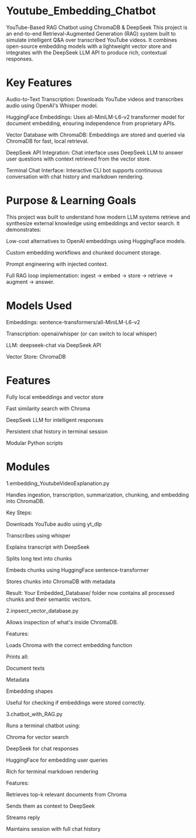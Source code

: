 # Youtube_Embedding_Chatbot

YouTube-Based RAG Chatbot using ChromaDB &amp; DeepSeek This project is an end-to-end Retrieval-Augmented Generation (RAG) system built to simulate intelligent Q&amp;A over transcribed YouTube videos. It combines open-source embedding models with a lightweight vector store and integrates with the DeepSeek LLM API to produce rich, contextual responses.

# Key Features

Audio-to-Text Transcription: Downloads YouTube videos and transcribes audio using OpenAI's Whisper model.

HuggingFace Embeddings: Uses all-MiniLM-L6-v2 transformer model for document embedding, ensuring independence from proprietary APIs.

Vector Database with ChromaDB: Embeddings are stored and queried via ChromaDB for fast, local retrieval.

DeepSeek API Integration: Chat interface uses DeepSeek LLM to answer user questions with context retrieved from the vector store.

Terminal Chat Interface: Interactive CLI bot supports continuous conversation with chat history and markdown rendering.

# Purpose & Learning Goals

This project was built to understand how modern LLM systems retrieve and synthesize external knowledge using embeddings and vector search. It demonstrates:

Low-cost alternatives to OpenAI embeddings using HuggingFace models.

Custom embedding workflows and chunked document storage.

Prompt engineering with injected context.

Full RAG loop implementation: ingest → embed → store → retrieve → augment → answer.

# Models Used

Embeddings: sentence-transformers/all-MiniLM-L6-v2

Transcription: openai/whisper (or can switch to local whisper)

LLM: deepseek-chat via DeepSeek API

Vector Store: ChromaDB

# Features

Fully local embeddings and vector store

Fast similarity search with Chroma

DeepSeek LLM for intelligent responses

Persistent chat history in terminal session

Modular Python scripts

# Modules

1.embedding_YoutubeVideoExplanation.py

Handles ingestion, transcription, summarization, chunking, and embedding into ChromaDB.

Key Steps:

Downloads YouTube audio using yt_dlp

Transcribes using whisper

Explains transcript with DeepSeek

Splits long text into chunks

Embeds chunks using HuggingFace sentence-transformer

Stores chunks into ChromaDB with metadata

Result: Your Embedded_Database/ folder now contains all processed chunks and their semantic vectors.

2.inpsect_vector_database.py

Allows inspection of what's inside ChromaDB.

Features:

Loads Chroma with the correct embedding function

Prints all:

Document texts

Metadata

Embedding shapes

Useful for checking if embeddings were stored correctly.

3.chatbot_with_RAG.py

Runs a terminal chatbot using:

Chroma for vector search

DeepSeek for chat responses

HuggingFace for embedding user queries

Rich for terminal markdown rendering

Features:

Retrieves top-k relevant documents from Chroma

Sends them as context to DeepSeek

Streams reply

Maintains session with full chat history
